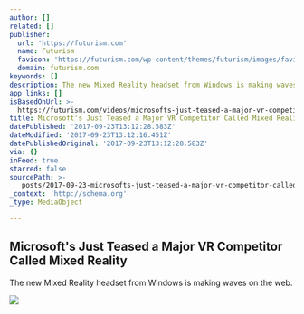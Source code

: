 ```yaml
---
author: []
related: []
publisher:
  url: 'https://futurism.com'
  name: Futurism
  favicon: 'https://futurism.com/wp-content/themes/futurism/images/favicon.png?v=7'
  domain: futurism.com
keywords: []
description: The new Mixed Reality headset from Windows is making waves on the web.
app_links: []
isBasedOnUrl: >-
  https://futurism.com/videos/microsofts-just-teased-a-major-vr-competitor-called-mixed-reality
title: Microsoft's Just Teased a Major VR Competitor Called Mixed Reality
datePublished: '2017-09-23T13:12:28.583Z'
dateModified: '2017-09-23T13:12:16.451Z'
datePublishedOriginal: '2017-09-23T13:12:28.583Z'
via: {}
inFeed: true
starred: false
sourcePath: >-
  _posts/2017-09-23-microsofts-just-teased-a-major-vr-competitor-called-mixed-r.md
_context: 'http://schema.org'
_type: MediaObject

---
```

<article style=""><h1>Microsoft's Just Teased a Major VR Competitor Called Mixed Reality</h1><p>The new Mixed Reality headset from Windows is making waves on the web.</p><img src="https://futurism.com/wp-content/uploads/2017/09/65qDNqR9HTa8MMyNq-original-600x315.jpg" /></article>